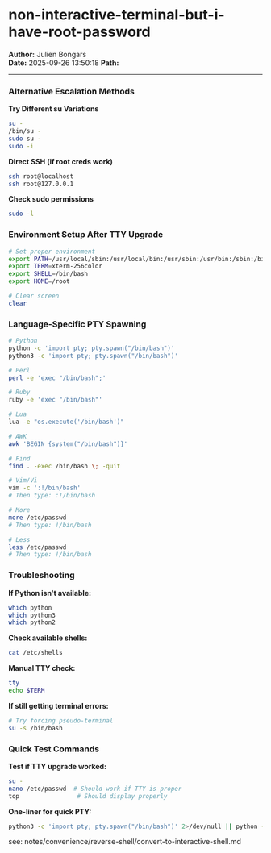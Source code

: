 # non-interactive-terminal-but-i-have-root-password

**Author:** Julien Bongars  
**Date:** 2025-09-26 13:50:18
**Path:**

---

### Alternative Escalation Methods

**Try Different su Variations**

```bash
su -
/bin/su -
sudo su -
sudo -i
```

**Direct SSH (if root creds work)**

```bash
ssh root@localhost
ssh root@127.0.0.1
```

**Check sudo permissions**

```bash
sudo -l
```

### Environment Setup After TTY Upgrade

```bash
# Set proper environment
export PATH=/usr/local/sbin:/usr/local/bin:/usr/sbin:/usr/bin:/sbin:/bin
export TERM=xterm-256color
export SHELL=/bin/bash
export HOME=/root

# Clear screen
clear
```

### Language-Specific PTY Spawning

```bash
# Python
python -c 'import pty; pty.spawn("/bin/bash")'
python3 -c 'import pty; pty.spawn("/bin/bash")'

# Perl
perl -e 'exec "/bin/bash";'

# Ruby
ruby -e 'exec "/bin/bash"'

# Lua
lua -e "os.execute('/bin/bash')"

# AWK
awk 'BEGIN {system("/bin/bash")}'

# Find
find . -exec /bin/bash \; -quit

# Vim/Vi
vim -c ':!/bin/bash'
# Then type: :!/bin/bash

# More
more /etc/passwd
# Then type: !/bin/bash

# Less
less /etc/passwd
# Then type: !/bin/bash
```

### Troubleshooting

**If Python isn't available:**

```bash
which python
which python3
which python2
```

**Check available shells:**

```bash
cat /etc/shells
```

**Manual TTY check:**

```bash
tty
echo $TERM
```

**If still getting terminal errors:**

```bash
# Try forcing pseudo-terminal
su -s /bin/bash
```

### Quick Test Commands

**Test if TTY upgrade worked:**

```bash
su -
nano /etc/passwd  # Should work if TTY is proper
top                # Should display properly
```

**One-liner for quick PTY:**

```bash
python3 -c 'import pty; pty.spawn("/bin/bash")' 2>/dev/null || python -c 'import pty; pty.spawn("/bin/bash")' 2>/dev/null || script /dev/null
```

see: notes/convenience/reverse-shell/convert-to-interactive-shell.md

